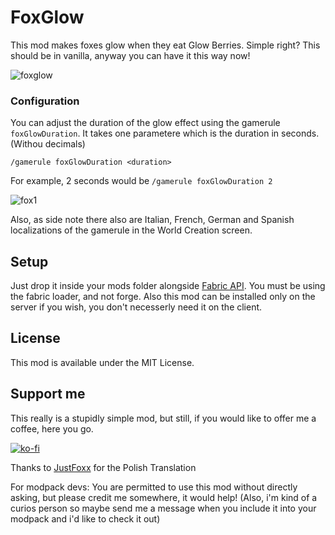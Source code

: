 # FoxGlow

This mod makes foxes glow when they eat Glow Berries. Simple right? This should be in vanilla, anyway you can have it this way now!

![foxglow](https://user-images.githubusercontent.com/29462910/152817376-40750e89-a189-4517-85f2-3a68552bb4ca.gif)


### Configuration
You can adjust the duration of the glow effect using the gamerule `foxGlowDuration`. It takes one parametere which is the duration in seconds. (Withou decimals)

`/gamerule foxGlowDuration <duration>`

For example, 2 seconds would be
`/gamerule foxGlowDuration 2`

![fox1](https://user-images.githubusercontent.com/29462910/152815217-8ca8abcf-2dfe-4c20-8235-84013a047c1e.png)

Also, as side note there also are Italian, French, German and Spanish localizations of the gamerule in the World Creation screen.

## Setup

Just drop it inside your mods folder alongside [Fabric API](https://www.curseforge.com/minecraft/mc-mods/fabric-api).
You must be using the fabric loader, and not forge.
Also this mod can be installed only on the server if you wish, you don't necesserly need it on the client.

## License

This mod is available under the MIT License.

## Support me
This really is a stupidly simple mod, but still, if you would like to offer me a coffee, here you go.

[![ko-fi](https://ko-fi.com/img/githubbutton_sm.svg)](https://ko-fi.com/S6S88307C)

Thanks to [JustFoxx](https://github.com/JustFoxx) for the Polish Translation

For modpack devs: You are permitted to use this mod without directly asking, but please credit me somewhere, it would help! (Also, i'm kind of a curios person so maybe send me a message when you include it into your modpack and i'd like to check it out)
